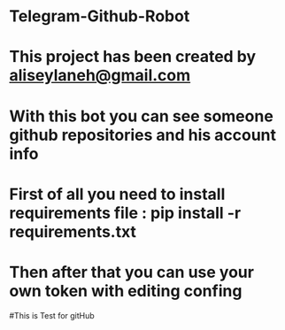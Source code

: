 # Telegram-Github-Robot
# This project has been created by aliseylaneh@gmail.com
# With this bot you can see someone github repositories and his account info
# First of all you need to install requirements file : pip install -r requirements.txt
# Then after that you can use your own token with editing confing
#This is Test for gitHub
